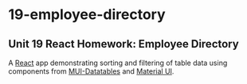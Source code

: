 # 19-employee-directory
## Unit 19 React Homework: Employee Directory

A [React](https://reactjs.org/) app demonstrating sorting and filtering of table data using components from [MUI-Datatables](https://github.com/gregnb/mui-datatables) and [Material UI](https://material-ui.com/). 
